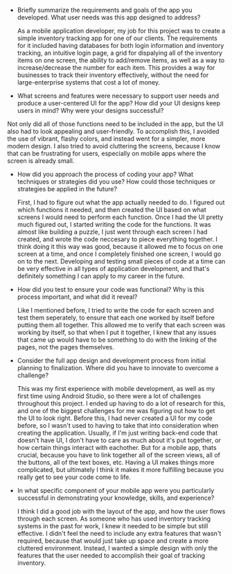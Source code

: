 - Briefly summarize the requirements and goals of the app you developed. What user needs was this app designed to address?

  As a mobile application developer, my job for this project was to create a simple inventory tracking app for one of our clients. The requirements for it included having databases for both login information and inventory tracking,
  an intuitive login page, a grid for dispalying all of the inventory items on one screen, the ability to add/remove items, as well as a way to increase/decrease the number for each item. This provides a way for businesses to track their        inventory effectively, without the need for large-enterprise systems that cost a lot of money.

  
- What screens and features were necessary to support user needs and produce a user-centered UI for the app? How did your UI designs keep users in mind? Why were your designs successful?

 Not only did all of those functions need to be included in the app, but the UI also had to look appealing and user-friendly. To accomplish this, I avoided the use of vibrant, flashy colors, and instead went for a simpler, more modern design.  I also tried to avoid cluttering the screens, because I know that can be frustrating for users, especially on mobile apps where the screen is already small.

- How did you approach the process of coding your app? What techniques or strategies did you use? How could those techniques or strategies be applied in the future?

  First, I had to figure out what the app actually needed to do. I figured out which functions it needed, and then created the UI based on what screens I would need to perform each function. Once I had the UI pretty much figured out, I started writing the code for the functions.
  It was almost like building a puzzle, I just went through each screen I had created, and wrote the code neccesary to piece everything together. I think doing it this way was good, because it allowed me to focus on one screen at a time, and once I completely finished one screen, I would go on to the next.
  Developing and testing small pieces of code at a time can be very effective in all types of application development, and that's definitely something I can apply to my career in the future.

  
- How did you test to ensure your code was functional? Why is this process important, and what did it reveal?

  Like I mentioned before, I tried to write the code for each screen and test them seperately, to ensure that each one worked by itself before putting them all together. This allowed me to verify that each screen was working by itself, so that when I put it together, I knew that any issues that came up would have to be something to do with the linking of the pages, not the pages themselves.
  
- Consider the full app design and development process from initial planning to finalization. Where did you have to innovate to overcome a challenge?
  
  This was my first experience with mobile development, as well as my first time using Android Studio, so there were a lot of challenges throughout this project. I ended up having to do a lot of research for this, and one of the biggest         challenges for me was figuring out how to get the UI to look right. 
  Before this, I had never created a UI for my code before, so I wasn't used to having to take that into consideration when creating the application. Usually, if I'm just writing back-end code that doesn't have UI, I don't have to care as       much about it's put together, or how certain things interact with eachother. 
  But for a mobile app, thats crucial, because you have to link together all of the screen views, all of the buttons, all of the text boxes, etc. Having a UI makes things more complicated, but ultimately I think it makes it more fulfilling      because you really get to see your code come to life.
  
- In what specific component of your mobile app were you particularly successful in demonstrating your knowledge, skills, and experience?

  I think I did a good job with the layout of the app, and how the user flows through each screen. As someone who has used inventory tracking systems in the past for work, I knew it needed to be simple but still effective. I didn't feel the     need to include any extra features that wasn't required, because that would just take up space and create a more cluttered environment.
  Instead, I wanted a simple design with only the features that the user needed to accomplish their goal of tracking inventory.
